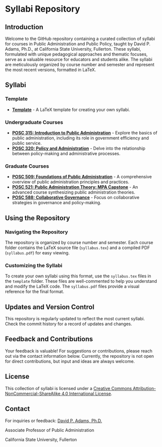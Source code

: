# Syllabi Repository

## Introduction
Welcome to the GitHub repository containing a curated collection of syllabi for courses in Public Administration and Public Policy, taught by David P. Adams, Ph.D., at California State University, Fullerton. These syllabi, formulated with unique pedagogical approaches and thematic focuses, serve as a valuable resource for educators and students alike. The syllabi are meticulously organized by course number and semester and represent the most recent versions, formatted in LaTeX.

## Syllabi

### Template
- [**Template**](https://github.com/CSUF-MPA/syllabi/tree/main/template) - A LaTeX template for creating your own syllabi.

### Undergraduate Courses
- [**POSC 315: Introduction to Public Administration**](https://github.com/CSUF-MPA/syllabi/tree/main/POSC%20315%20Intro%20Policy) - Explore the basics of public administration, including its role in government efficiency and public service.
- [**POSC 320: Policy and Administration**](https://github.com/CSUF-MPA/syllabi/tree/main/CRJU_POSC%20320%20Intro%20PA) - Delve into the relationship between policy-making and administrative processes.

### Graduate Courses
- [**POSC 509: Foundations of Public Administration**](https://github.com/CSUF-MPA/syllabi/tree/main/POSC%20509%20MPA%20Foundations) - A comprehensive overview of public administration principles and practices.
- [**POSC 521: Public Administration Theory: MPA Capstone**](https://github.com/CSUF-MPA/syllabi/tree/main/POSC%20521%20MPA%20Capstone) - An advanced course synthesizing public administration theories.
- [**POSC 588: Collaborative Governance**](https://github.com/CSUF-MPA/syllabi/tree/main/POSC%20588%20Collab%20Gov) - Focus on collaborative strategies in governance and policy-making.

## Using the Repository

### Navigating the Repository
The repository is organized by course number and semester. Each course folder contains the LaTeX source file (`syllabus.tex`) and a compiled PDF (`syllabus.pdf`) for easy viewing.

### Customizing the Syllabi
To create your own syllabi using this format, use the `syllabus.tex` files in the `template` folder. These files are well-commented to help you understand and modify the LaTeX code. The `syllabus.pdf` files provide a visual reference for the final format.

## Updates and Version Control
This repository is regularly updated to reflect the most current syllabi. Check the commit history for a record of updates and changes.

## Feedback and Contributions
Your feedback is valuable! For suggestions or contributions, please reach out via the contact information below. Currently, the repository is not open for direct contributions, but input and ideas are always welcome.

## License
This collection of syllabi is licensed under a [Creative Commons Attribution-NonCommercial-ShareAlike 4.0 International License](http://creativecommons.org/licenses/by-nc-sa/4.0/).

## Contact
For inquiries or feedback:
[David P. Adams, Ph.D.](mailto:dpadams@fullerton.edu)

Associate Professor of Public Administration

California State University, Fullerton
